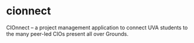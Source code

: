 # cionnect
CIOnnect – a project management application to connect UVA students to the many peer-led CIOs present all over Grounds.
